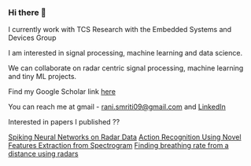 ### Hi there 👋

I currently work with TCS Research with the Embedded Systems and Devices Group

I am interested in signal processing, machine learning and data science.

We can collaborate on radar centric signal processing, machine learning and tiny ML projects.

Find my Google Scholar link [here](https://scholar.google.com/citations?user=yyv1MPkAAAAJ&hl=en&oi=ao)

You can reach me at gmail - rani.smriti09@gmail.com and [LinkedIn](https://www.linkedin.com/in/smriti-rani-12116a29/)

Interested in papers I published ??

[Spiking Neural Networks on Radar Data](https://ieeexplore.ieee.org/abstract/document/9206853)
[Action Recognition Using Novel Features Extraction from Spectrogram](https://dl.acm.org/doi/abs/10.1145/3410530.3414362)
[Finding breathing rate from a distance using radars](https://ieeexplore.ieee.org/abstract/document/8956905)


<!--
**RaniSmriti/RaniSmriti** is a ✨ _special_ ✨ repository because its `README.md` (this file) appears on your GitHub profile.

Here are some ideas to get you started:

- 🔭 I’m currently working on ...
- 🌱 I’m currently learning ...
- 👯 I’m looking to collaborate on ...
- 🤔 I’m looking for help with ...
- 💬 Ask me about ...
- 📫 How to reach me: ...
- 😄 Pronouns: ...
- ⚡ Fun fact: ...
-->
